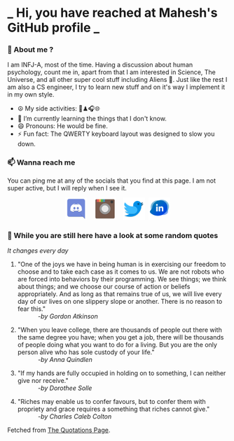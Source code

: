 # **_ Hi, you have reached at Mahesh's GitHub profile _**
### 🌸 About me ?
I am INFJ-A, most of the time. Having a discussion about human psychology, count me in, apart from that I am interested in Science, The Universe, and all other super cool stuff including Aliens 🤫. Just like the rest I am also a CS engineer, I try to learn new stuff and on it's way I implement it in my own style. 
- ☮ My side activities: 🎨♟🎧🌐
- 🌱 I’m currently learning the things that I don't know.
- 😄 Pronouns: He would be fine.
- ⚡ Fun fact: The QWERTY keyboard layout was designed to slow you down.

### 📫 Wanna reach me
You can ping me at any of the socials that you find at this page. I am not super active, but I will reply when I see it.
<p align="center">
<a href="https://discordapp.com/users/733328856957714472"><img src="./Assets/Papirus-Team-Papirus-Apps-Discord.svg" height="50px" width="50px" ></a>&nbsp; &nbsp;  
<a href ="https://instagram.com/obl1v_on"><img src="./Assets/Papirus-Team-Papirus-Apps-Instagram.svg" height="50px" width="50px" ></a>&nbsp;  &nbsp; 
<a href ="https://twitter.com/MaheshN2000"><img src="./Assets/Papirus-Team-Papirus-Apps-Twitter.svg" height ="50px" width="50px" ></a>&nbsp;
<a href ="https://linkedin.com/in/mahesh2000"><img src="./Assets/in.png" height ="50px" width="50px" ></a>

</p>



### 🔰 While you are still here have a look at some random quotes
*It changes every day*

<!-- BLOG-POST-LIST:START -->
 1.  "One of the joys we have in being human is in exercising our freedom to choose and to take each case as it comes to us. We are not robots who are forced into behaviors by their programming. We see things; we think about things; and we choose our course of action or beliefs appropriately. And as long as that remains true of us, we will live every day of our lives on one slippery slope or another. There is no reason to fear this." <br> &emsp;&emsp;&emsp; <i>-by Gordon Atkinson</i> 

 2.  "When you leave college, there are thousands of people out there with the same degree you have; when you get a job, there will be thousands of people doing what you want to do for a living. But you are the only person alive who has sole custody of your life." <br> &emsp;&emsp;&emsp; <i>-by Anna Quindlen</i> 

 3.  "If my hands are fully occupied in holding on to something, I can neither give nor receive." <br> &emsp;&emsp;&emsp; <i>-by Dorothee Solle</i> 

 4.  "Riches may enable us to confer favours, but to confer them with propriety and grace requires a something that riches cannot give." <br> &emsp;&emsp;&emsp; <i>-by Charles Caleb Colton</i> 
<!-- BLOG-POST-LIST:END -->
Fetched from <a href="http://www.quotationspage.com/data/mqotd.rss"> The Quotations Page</a>.
<!-- The above quotes are fetched from " http://www.quotationspage.com/data/mqotd.rss " and the github action used was gautamkrishnar/blog-post-workflow@master -->
